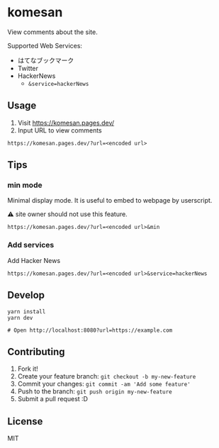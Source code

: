 # komesan

View comments about the site.

Supported Web Services:

- はてなブックマーク
- Twitter
- HackerNews
    - `&service=hackerNews`
## Usage

1. Visit https://komesan.pages.dev/
2. Input URL to view comments

```
https://komesan.pages.dev/?url=<encoded url>
```

## Tips

### min mode

Minimal display mode. It is useful to embed to webpage by userscript.

:warning: site owner should not use this feature.

```
https://komesan.pages.dev/?url=<encoded url>&min
```

### Add services

Add Hacker News

```
https://komesan.pages.dev/?url=<encoded url>&service=hackerNews
```

## Develop

    yarn install
    yarn dev

    # Open http://localhost:8080?url=https://example.com

## Contributing

1. Fork it!
2. Create your feature branch: `git checkout -b my-new-feature`
3. Commit your changes: `git commit -am 'Add some feature'`
4. Push to the branch: `git push origin my-new-feature`
5. Submit a pull request :D

## License

MIT
